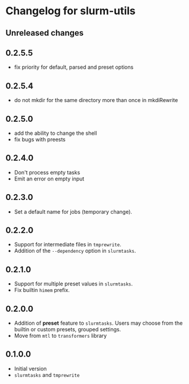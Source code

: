 # Changelog for slurm-utils

## Unreleased changes

## 0.2.5.5

- fix priority for default, parsed and preset options

## 0.2.5.4

- do not mkdir for the same directory more than once in mkdiRewrite

## 0.2.5.0

- add the ability to change the shell
- fix bugs with preests

## 0.2.4.0

- Don't process empty tasks
- Emit an error on empty input

## 0.2.3.0

- Set a default name for jobs (temporary change).

## 0.2.2.0

- Support for intermediate files in `tmprewrite`.
- Addition of the `--dependency` option in `slurmtasks`.

## 0.2.1.0

- Support for multiple preset values in `slurmtasks`.
- Fix builtin `himem` prefix.

## 0.2.0.0

- Addition of **preset** feature to `slurmtasks`. Users may choose from the builtin or custom presets, grouped settings.
- Move from `mtl` to `transformers` library

## 0.1.0.0

- Initial version
- `slurmtasks` and `tmprewrite`
